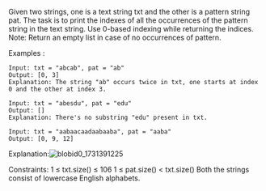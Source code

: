 Given two strings, one is a text string txt and the other is a pattern string pat. The task is to print the indexes of all the occurrences of the pattern string in the text string. Use 0-based indexing while returning the indices. 
Note: Return an empty list in case of no occurrences of pattern.

Examples : 
```
Input: txt = "abcab", pat = "ab"
Output: [0, 3]
Explanation: The string "ab" occurs twice in txt, one starts at index 0 and the other at index 3. 
```
```
Input: txt = "abesdu", pat = "edu"
Output: []
Explanation: There's no substring "edu" present in txt.
```
```
Input: txt = "aabaacaadaabaaba", pat = "aaba"
Output: [0, 9, 12]
```
Explanation:![blobid0_1731391225](https://github.com/user-attachments/assets/051512a8-3da3-4644-9a1f-2f9bd8d1e147)

Constraints:
1 ≤ txt.size() ≤ 106
1 ≤ pat.size() < txt.size()
Both the strings consist of lowercase English alphabets.

